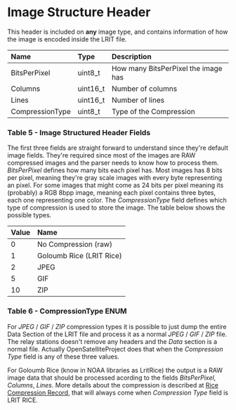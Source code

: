 # Image Structure Header

This header is included on **any** image type, and contains information of how the image is encoded inside the LRIT file.

| Name | Type | Description |
| :--- | :--- | :--- |
| BitsPerPixel | uint8\_t | How many BitsPerPixel the image has |
| Columns | uint16\_t | Number of columns |
| Lines | uint16\_t | Number of lines |
| CompressionType | uint8\_t | Type of the Compression |

### Table 5 - Image Structured Header Fields

The first three fields are straight forward to understand since they're default image fields. They're required since most of the images are RAW compressed images and the parser needs to know how to process them. _BitsPerPixel_ defines how many bits each pixel has. Most images has 8 bits per pixel, meaning they're gray scale images with every byte representing an pixel. For some images that might come as 24 bits per pixel meaning its \(probably\) a RGB 8bpp image, meaning each pixel contains three bytes, each one representing one color. The _CompressionType_ field defines which type of compression is used to store the image. The table below shows the possible types.

| Value | Name |
| :--- | :--- |
| 0 | No Compression \(raw\) |
| 1 | Goloumb Rice \(LRIT Rice\) |
| 2 | JPEG |
| 5 | GIF |
| 10 | ZIP |

### Table 6 - CompressionType ENUM

For _JPEG_ / _GIF_ / _ZIP_ compression types it is possible to just dump the entire Data Section of the LRIT file and process it as a normal _JPEG_ / _GIF_ / _ZIP_ file. The relay stations doesn't remove any headers and the _Data_ section is a normal file. Actually OpenSatelliteProject does that when the _Compression Type_ field is any of these three values.

For Goloumb Rice \(know in NOAA libraries as LritRice\) the output is a RAW image data that should be processed acording to the fields _BitsPerPixel_, _Columns_, _Lines_. More details about the compression is described at [Rice Compression Record](/file-types/lrit-header-description/131-rice-compression-record.md), that will always come when _Compression Type_ field is LRIT RICE.



